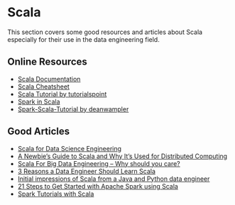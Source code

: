 # Scala

This section covers some good resources and articles about Scala especially for their use in the data engineering field.

## Online Resources

- [Scala Documentation](https://docs.scala-lang.org/tour/tuples.html)
- [Scala Cheatsheet](https://docs.scala-lang.org/cheatsheets/index.html)
- [Scala Tutorial by tutorialspoint](https://www.tutorialspoint.com/scala/index.htm)
- [Spark in Scala](https://spark.apache.org/docs/0.9.1/scala-programming-guide.html)
- [Spark-Scala-Tutorial by deanwampler](https://github.com/deanwampler/spark-scala-tutorial)

## Good Articles

- [Scala for Data Science Engineering](https://towardsdatascience.com/scala-for-data-science-engineering-part-1-6a0a5738d7b0)
- [A Newbie’s Guide to Scala and Why It’s Used for Distributed Computing](https://blog.insightdatascience.com/a-newbies-guide-to-scala-and-why-it-s-used-for-distributed-computing-979070a9f8)
- [Scala For Big Data Engineering – Why should you care?
](https://www.advancinganalytics.co.uk/blog/2020/4/23/scala-for-big-data-engineering-why-should-you-care)
- [3 Reasons a Data Engineer Should Learn Scala](https://www.linkedin.com/pulse/20141101045336-74177-3-reasons-a-data-engineer-should-learn-scala/)
- [Initial impressions of Scala from a Java and Python data engineer](https://medium.com/@matthagy/initial-impressions-of-scala-from-a-java-and-python-data-engineer-c8e2038aca3d)
- [21 Steps to Get Started with Apache Spark using Scala](https://www.analyticsvidhya.com/blog/2017/01/scala/)
- [Spark Tutorials with Scala](https://supergloo.com/spark-tutorial/spark-tutorials-scala/)